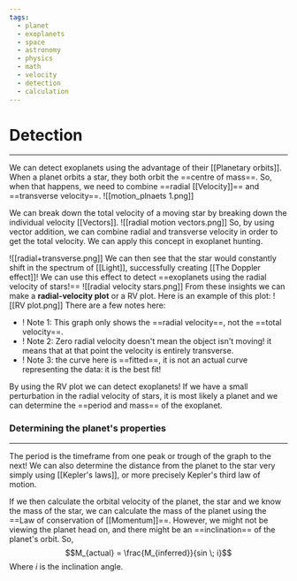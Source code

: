 ```yaml
---
tags:
  - planet
  - exoplanets
  - space
  - astronomy
  - physics
  - math
  - velocity
  - detection
  - calculation
---
```

# Detection
-----
We can detect exoplanets using the advantage of their [[Planetary orbits]]. When a planet orbits a star, they both orbit the ==centre of mass==. So, when that happens, we need to combine ==radial [[Velocity]]== and ==transverse velocity==. 
![[motion_plnaets 1.png]]

We can break down the total velocity of a moving star by breaking down the individual velocity [[Vectors]]. 
![[radial motion vectors.png]]
So, by using vector addition, we can combine radial and transverse velocity in order to get the total velocity. We can apply this concept in exoplanet hunting. 

![[radial+transverse.png]]
We can then see that the star would constantly shift in the spectrum of [[Light]], successfully creating [[The Doppler effect]]! We can use this effect to detect ==exoplanets using the radial velocity of stars!==
![[radial velocity stars.png]]
From these insights we can make a **radial-velocity plot** or a RV plot. Here is an example of this plot:
![[RV plot.png]]
There are a few notes here:
- ! Note 1: This graph only shows the ==radial velocity==, not the ==total velocity==. 
- ! Note 2: Zero radial velocity doesn't mean the object isn't moving! it means that at that point the velocity is entirely transverse.
- ! Note 3: the curve here is ==fitted==, it is not an actual curve representing the data: it is the best fit!

By using the RV plot we can detect exoplanets! If we have a small perturbation in the radial velocity of stars, it is most likely a planet and we can determine the ==period and mass== of the exoplanet. 

### Determining the planet's properties
-----
The period is the timeframe from one peak or trough of the graph to the next! We can also determine the distance from the planet to the star very simply using [[Kepler's laws]], or more precisely Kepler's third law of motion. 

If we then calculate the orbital velocity of the planet, the star and we know the mass of the star, we can calculate the mass of the planet using the ==Law of conservation of [[Momentum]]==. However, we might not be viewing the planet head on, and there might be an ==inclination== of the planet's orbit. So, $$M_{actual} = \frac{M_{inferred}}{sin \; i}$$
Where $i$ is the inclination angle. 


